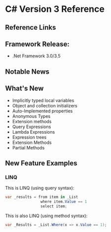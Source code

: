 # C# Version 3 Reference

## Reference Links

## Framework Release:

- .Net Framework 3.0/3.5

## Notable News

## What's New

- Implicitly typed local variables
- Object and collection initializers
- Auto-Implemented properties
- Anonymous Types
- Extension methods
- Query Expressions
- Lambda Expressions
- Expression trees
- Extension Methods
- Partial Methods

## New Feature Examples

### LINQ

This is LINQ (using query syntax):

```csharp
var _results = from item in _List
                where item.Value == 1
                select item;
```

This is also LINQ (using method syntax):

```csharp
var _Results = _List.Where(x => x.Value == 1);
```
